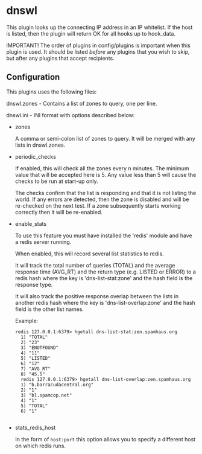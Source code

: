 # dnswl

This plugin looks up the connecting IP address in an IP whitelist.
If the host is listed, then the plugin will return OK for all hooks
up to hook_data.

IMPORTANT! The order of plugins in config/plugins is important when
this plugin is used. It should be listed _before_ any plugins that
you wish to skip, but after any plugins that accept recipients.

## Configuration

This plugins uses the following files:

dnswl.zones - Contains a list of zones to query, one per line.

dnswl.ini - INI format with options described below:

- zones

  A comma or semi-colon list of zones to query. It will be merged with
  any lists in dnswl.zones.

- periodic_checks

  If enabled, this will check all the zones every n minutes.
  The minimum value that will be accepted here is 5. Any value less
  than 5 will cause the checks to be run at start-up only.

  The checks confirm that the list is responding and that it is not
  listing the world. If any errors are detected, then the zone is
  disabled and will be re-checked on the next test. If a zone
  subsequently starts working correctly then it will be re-enabled.

- enable_stats

  To use this feature you must have installed the 'redis' module and
  have a redis server running.

  When enabled, this will record several list statistics to redis.

  It will track the total number of queries (TOTAL) and the average
  response time (AVG_RT) and the return type (e.g. LISTED or ERROR)
  to a redis hash where the key is 'dns-list-stat:zone' and the hash
  field is the response type.

  It will also track the positive response overlap between the lists
  in another redis hash where the key is 'dns-list-overlap:zone' and
  the hash field is the other list names.

  Example:
    <pre><code>redis 127.0.0.1:6379> hgetall dns-list-stat:zen.spamhaus.org
    1) "TOTAL"
    2) "23"
    3) "ENOTFOUND"
    4) "11"
    5) "LISTED"
    6) "12"
    7) "AVG_RT"
    8) "45.5"
    redis 127.0.0.1:6379> hgetall dns-list-overlap:zen.spamhaus.org
    1) "b.barracudacentral.org"
    2) "1"
    3) "bl.spamcop.net"
    4) "1"
    5) "TOTAL"
    6) "1"
    </code></pre>

- stats_redis_host

  In the form of `host:port` this option allows you to specify a different
  host on which redis runs.
